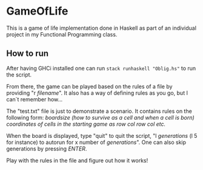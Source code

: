 # GameOfLife
This is a game of life implementation done in Haskell as part of an individual project in my Functional Programming class.

## How to run

After having GHCi installed one can run `stack runhaskell "Oblig.hs"` to run the script.

From there, the game can be played based on the rules of a file by providing "r *filename*". It also has a way of defining rules as you go, but I can´t remember how...

The "test.txt" file is just to demonstrate a scenario. It contains rules on the following form: *boardsize (how to survive as a cell and when a cell is born) coordinates of cells in the starting game as row col row col etc.*

When the board is displayed, type "quit" to quit the script, "l *generations* (l 5 for instance) to autorun for x number of *generations*". One can also skip generations by pressing *ENTER*.

Play with the rules in the file and figure out how it works!

